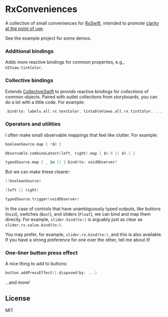 # RxConveniences

A collection of small conveniences for [RxSwift](https://github.com/ReactiveX/RxSwift),
intended to promote [clarity at the point of use](https://swift.org/documentation/api-design-guidelines/).

See the example project for some demos.

### Additional bindings

Adds more reactive bindings for common properties, e.g., `UIView.tintColor`.

### Collective bindings

Extends [CollectiveSwift](https://github.com/gpape/CollectiveSwift) to provide reactive
bindings for *collections* of common objects.  Paired with outlet collections from storyboards,
you can do a lot with a little code.  For example:

```swift
.bind(to: labels.all.rx.textColor, tintableViews.all.rx.tintColor, ...)
```

### Operators and utilities

I often make small observable mappings that feel like clutter.  For example:

```swift
booleanSource.map { !$0 }

Observable.combineLatest(left, right).map { $0.0 || $0.1 }

typedSource.map { _ in () }.bind(to: voidObserver)
```

But we can make these clearer:

```swift
(!booleanSource)

(left || right)

typedSource.trigger(voidObserver)
```

In the case of controls that have unambiguously typed outputs, like buttons (`Void`),
switches (`Bool`), and sliders (`Float`), we can bind and map them directly.  For example,
`slider.bind(to:)` is arguably just as clear as `slider.rx.value.bind(to:)`.

You may prefer, for example, `slider.rx.bind(to:)`, and this is also available.
If you have a strong preference for one over the other, tell me about it!

### One-liner button press effect

A nice thing to add to buttons:

```swift
button.addPressEffect().disposed(by: ...)
```

...and more!

## License

MIT
